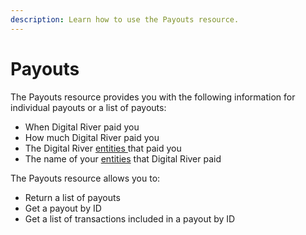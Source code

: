 ```yaml
---
description: Learn how to use the Payouts resource.
---
```


# Payouts

The Payouts resource provides you with the following information for individual payouts or a list of payouts:

* When Digital River paid you
* How much Digital River paid you
* The Digital River [entities ](../../integration-options/checkouts/creating-checkouts/selling-entities.md)that paid you
* The name of your [entities](../../integration-options/checkouts/creating-checkouts/selling-entities.md) that Digital River paid

The Payouts resource allows you to:

* Return a list of payouts
* Get a payout by ID
* Get a list of transactions included in a payout by ID
